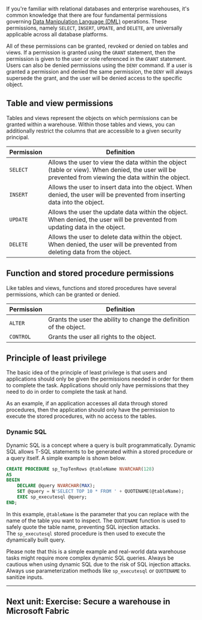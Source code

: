 
If you're familiar with relational databases and enterprise warehouses, it's common knowledge that there are four fundamental permissions governing [Data Manipulation Language (DML)](https://learn.microsoft.com/en-us/sql/t-sql/queries/queries) operations. These permissions, namely `SELECT`, `INSERT`, `UPDATE`, and `DELETE`, are universally applicable across all database platforms.

All of these permissions can be granted, revoked or denied on tables and views. If a permission is granted using the `GRANT` statement, then the permission is given to the user or role referenced in the `GRANT` statement. Users can also be denied permissions using the `DENY` command. If a user is granted a permission and denied the same permission, the `DENY` will always supersede the grant, and the user will be denied access to the specific object.

## Table and view permissions

Tables and views represent the objects on which permissions can be granted within a warehouse. Within those tables and views, you can additionally restrict the columns that are accessible to a given security principal.

|Permission|Definition|
|---|---|
|`SELECT`|Allows the user to view the data within the object (table or view). When denied, the user will be prevented from viewing the data within the object.|
|`INSERT`|Allows the user to insert data into the object. When denied, the user will be prevented from inserting data into the object.|
|`UPDATE`|Allows the user the update data within the object. When denied, the user will be prevented from updating data in the object.|
|`DELETE`|Allows the user to delete data within the object. When denied, the user will be prevented from deleting data from the object.|

## Function and stored procedure permissions

Like tables and views, functions and stored procedures have several permissions, which can be granted or denied.

|Permission|Definition|
|---|---|
|`ALTER`|Grants the user the ability to change the definition of the object.|
|`CONTROL`|Grants the user all rights to the object.|

## Principle of least privilege

The basic idea of the principle of least privilege is that users and applications should only be given the permissions needed in order for them to complete the task. Applications should only have permissions that they need to do in order to complete the task at hand.

As an example, if an application accesses all data through stored procedures, then the application should only have the permission to execute the stored procedures, with no access to the tables.

### Dynamic SQL

Dynamic SQL is a concept where a query is built programmatically. Dynamic SQL allows T-SQL statements to be generated within a stored procedure or a query itself. A simple example is shown below.

```sql
CREATE PROCEDURE sp_TopTenRows @tableName NVARCHAR(128)
AS
BEGIN
    DECLARE @query NVARCHAR(MAX);
    SET @query = N'SELECT TOP 10 * FROM ' + QUOTENAME(@tableName);
    EXEC sp_executesql @query;
END;
```

In this example, `@tableName` is the parameter that you can replace with the name of the table you want to inspect. The `QUOTENAME` function is used to safely quote the table name, preventing SQL injection attacks. The `sp_executesql` stored procedure is then used to execute the dynamically built query.

Please note that this is a simple example and real-world data warehouse tasks might require more complex dynamic SQL queries. Always be cautious when using dynamic SQL due to the risk of SQL injection attacks. Always use parameterization methods like `sp_executesql` or `QUOTENAME` to sanitize inputs.

---

## Next unit: Exercise: Secure a warehouse in Microsoft Fabric